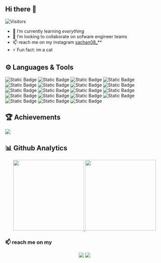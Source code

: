 ## Hi there 👋

![Visitors](https://api.visitorbadge.io/api/visitors?path=https%3A%2F%2Fgithub.com%2Felsaa08&label=Visitors&countColor=%237e8ef1)


- 🌱 I’m currently learning *everything*
- 👯 I’m looking to collaborate on sofware engineer teams
- 📫 reach me on my instagram [sachan08_](https://www.instagram.com/sachan08_/)**
- ⚡ Fun fact: im a cat

## ⚙️ Languages & Tools
![Static Badge](https://img.shields.io/badge/Android%20Studio-l?style=for-the-badge&logo=androidstudio&logoColor=white&labelColor=%233DDC84&color=%233DDC84)
![Static Badge](https://img.shields.io/badge/Android-l?style=for-the-badge&logo=android&logoColor=white&labelColor=%2334A853&color=%2334A853)
![Static Badge](https://img.shields.io/badge/Kotlin-l?style=for-the-badge&logo=kotlin&logoColor=white&labelColor=%29D4E8&color=%29D4E8)
![Static Badge](https://img.shields.io/badge/Dart-l?style=for-the-badge&logo=dart&logoColor=white&labelColor=%230175C2&color=%230175C2)
![Static Badge](https://img.shields.io/badge/Flutter-l?style=for-the-badge&logo=flutter&logoColor=white&labelColor=%2302569B&color=%2302569B)
![Static Badge](https://img.shields.io/badge/MySQL-l?style=for-the-badge&logo=mysql&logoColor=white&labelColor=%234479A1&color=%234479A1)
![Static Badge](https://img.shields.io/badge/HTML-l?style=for-the-badge&logo=html5&logoColor=white&labelColor=%23E34F26&color=%23E34F26)
![Static Badge](https://img.shields.io/badge/Python-l?style=for-the-badge&logo=python&logoColor=white&labelColor=%233776AB&color=%233776AB)
![Static Badge](https://img.shields.io/badge/Jupyter%20Notebook-l?style=for-the-badge&logo=jupyter&logoColor=white&labelColor=%23F37626&color=%23F37626)
![Static Badge](https://img.shields.io/badge/PHP-l?style=for-the-badge&logo=php&logoColor=white&labelColor=%23777BB4&color=%23777BB4)
![Static Badge](https://img.shields.io/badge/Java-l?style=for-the-badge&logo=java&logoColor=white&labelColor=%23007396&color=%23007396)
![Static Badge](https://img.shields.io/badge/Visual%20Studio%20Code-l?style=for-the-badge&logo=visualstudiocode&logoColor=white&labelColor=%23007ACC&color=%23007ACC)
![Static Badge](https://img.shields.io/badge/Katalon%20Studio-l?style=for-the-badge&logo=katalon&logoColor=white&labelColor=%2371A63D&color=%2371A63D)
![Static Badge](https://img.shields.io/badge/Apache%20JMeter-l?style=for-the-badge&logo=apachejmeter&logoColor=white&labelColor=%23D22128&color=%23D22128)
![Static Badge](https://img.shields.io/badge/BlazeMeter-l?style=for-the-badge&logo=blazemeter&logoColor=white&labelColor=%23DE2F2F&color=%23DE2F2F)
![Static Badge](https://img.shields.io/badge/Figma-l?style=for-the-badge&logo=figma&logoColor=white&labelColor=%23F24E1E&color=%23F24E1E)
![Static Badge](https://img.shields.io/badge/GitHub-l?style=for-the-badge&logo=github&logoColor=white&labelColor=%23181717&color=%23181717)
![Static Badge](https://img.shields.io/badge/Git-l?style=for-the-badge&logo=git&logoColor=white&labelColor=%23F05032&color=%23F05032)
![Static Badge](https://img.shields.io/badge/Canva-l?style=for-the-badge&logo=canva&logoColor=white&labelColor=%2300C4CC&color=%2300C4CC)


## :trophy: Achievements
![](https://github-profile-trophy.vercel.app/?username=elsaa08&theme=algolia&no-frame=true&no-bg=true&margin-w=5)

## :bar_chart: Github Analytics
<p align="center">
<a href="https://github.com/elsaa08">
   <img height="225em" src="http://github-profile-summary-cards.vercel.app/api/cards/most-commit-language?username=elsaa08&theme=aura"/>
   <img height="225em" src="http://github-profile-summary-cards.vercel.app/api/cards/repos-per-language?username=elsaa08&theme=aura"/>
</a><br/>

### 📫 reach me on my

<p align="center">
<a href="https://www.linkedin.com/in/elsa-nabiilah-23b574205/"><img src="https://img.shields.io/badge/-Elsa%20Nabiilah-23b574205?style=for-the-badge&logo=linkedin&logoColor=white"/></a>
<a href="https://www.instagram.com/sachan08_/"><img src="https://img.shields.io/badge/@sachan08_-E2306C?style=for-the-badge&logo=instagram&logoColor=white"/></a>
</a>
</p>


